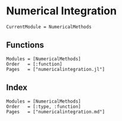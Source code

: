 # Numerical Integration

```@meta
CurrentModule = NumericalMethods
```

## Functions
```@autodocs
Modules = [NumericalMethods]
Order   = [:function]
Pages   = ["numericalintegration.jl"]
```

## Index
```@index
Modules = [NumericalMethods]
Order   = [:type, :function]
Pages   = ["numericalintegration.md"]
```
